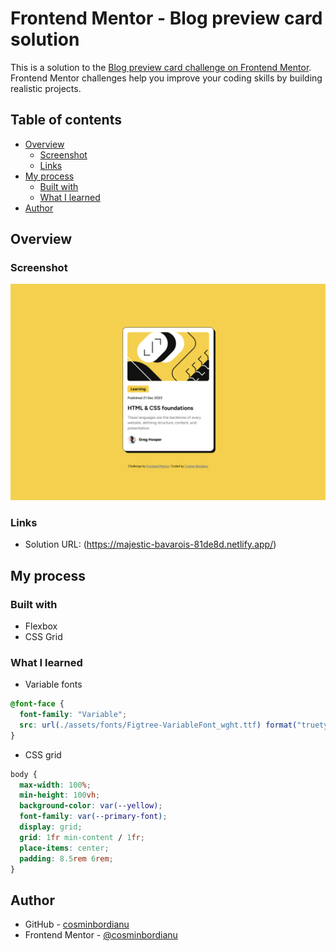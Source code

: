 # Frontend Mentor - Blog preview card solution

This is a solution to the [Blog preview card challenge on Frontend Mentor](https://www.frontendmentor.io/challenges/blog-preview-card-ckPaj01IcS). Frontend Mentor challenges help you improve your coding skills by building realistic projects.

## Table of contents

- [Overview](#overview)
  - [Screenshot](#screenshot)
  - [Links](#links)
- [My process](#my-process)
  - [Built with](#built-with)
  - [What I learned](#what-i-learned)
- [Author](#author)

## Overview

### Screenshot

![](./screenshot.png)

### Links

- Solution URL: (https://majestic-bavarois-81de8d.netlify.app/)

## My process

### Built with

- Flexbox
- CSS Grid

### What I learned

- Variable fonts

```css
@font-face {
  font-family: "Variable";
  src: url(./assets/fonts/Figtree-VariableFont_wght.ttf) format("truetype");
}
```

- CSS grid

```css
body {
  max-width: 100%;
  min-height: 100vh;
  background-color: var(--yellow);
  font-family: var(--primary-font);
  display: grid;
  grid: 1fr min-content / 1fr;
  place-items: center;
  padding: 8.5rem 6rem;
}
```

## Author

- GitHub - [cosminbordianu](https://github.com/cosminbordianu)
- Frontend Mentor - [@cosminbordianu](https://www.frontendmentor.io/profile/cosminbordianu)
